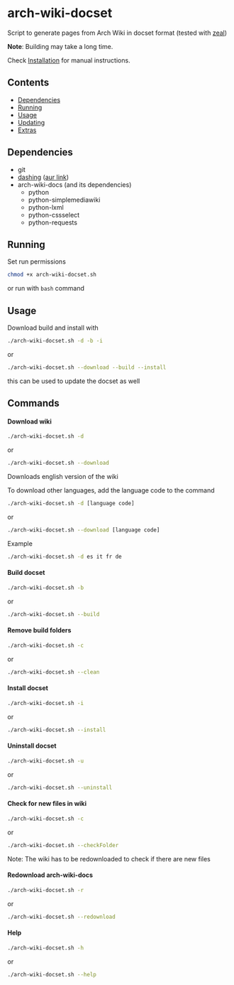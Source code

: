 # arch-wiki-docset
Script to generate pages from Arch Wiki in docset format (tested with [zeal](https://github.com/zealdocs/zeal/))

**Note**: Building may take a long time.

Check [Installation](#manual-installation) for manual instructions.

## Contents
- [Dependencies](#dependencies)
- [Running](#running)
- [Usage](#usage)
- [Updating](#updating)
- [Extras](#extras)

## Dependencies
- git
- [dashing](https://github.com/technosophos/dashing) ([aur link](https://aur.archlinux.org/packages/dashing))
- arch-wiki-docs (and its dependencies)
    - python
    - python-simplemediawiki
    - python-lxml
    - python-cssselect
    - python-requests


## Running
Set run permissions
```bash
chmod +x arch-wiki-docset.sh
```
or run with ```bash``` command


## Usage

Download build and install with
```bash
./arch-wiki-docset.sh -d -b -i
```
or
```bash
./arch-wiki-docset.sh --download --build --install
```
this can be used to update the docset as well

## Commands
#### Download wiki
```bash
./arch-wiki-docset.sh -d
```
or
```bash
./arch-wiki-docset.sh --download
```
Downloads english version of the wiki

To download other languages, add the language code to the command
```bash
./arch-wiki-docset.sh -d [language code]
```
or
```bash
./arch-wiki-docset.sh --download [language code]
```
Example
```bash
./arch-wiki-docset.sh -d es it fr de
```

#### Build docset
```bash
./arch-wiki-docset.sh -b
```
or
```bash
./arch-wiki-docset.sh --build
```

#### Remove build folders
```bash
./arch-wiki-docset.sh -c
```
or
```bash
./arch-wiki-docset.sh --clean
```

#### Install docset
```bash
./arch-wiki-docset.sh -i
```
or
```bash
./arch-wiki-docset.sh --install
```

#### Uninstall docset
```bash
./arch-wiki-docset.sh -u
```
or
```bash
./arch-wiki-docset.sh --uninstall
```

#### Check for new files in wiki
```bash
./arch-wiki-docset.sh -c
```
or
```bash
./arch-wiki-docset.sh --checkFolder
```
Note: The wiki has to be redownloaded to check if there are new files

#### Redownload arch-wiki-docs
```bash
./arch-wiki-docset.sh -r
```
or
```bash
./arch-wiki-docset.sh --redownload
```

#### Help
```bash
./arch-wiki-docset.sh -h
```
or
```bash
./arch-wiki-docset.sh --help
```
